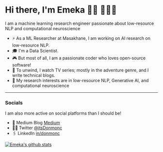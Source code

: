 # Hi there, I'm Emeka 👋🏾 👩🏾‍💻

I am a machine learning research engineer passionate about low-resource NLP and computational neuroscience


- ⚡️ As a ML Researcher at Masakhane, I am working on AI research on low-resource NLP.
- 🎓 I'm a Data Scientist.
- 🎮 But most of all, I am a passionate coder who loves open-source software!
- 📖 To unwind, I watch TV series; mostly in the adventure genre, and I write technical blogs.
- 🌱 My research interests are in low-resource NLP, Generative AI, and computational neuroscience

----

### Socials

I am also more active on social platforms than I should be!

- 📝 Medium Blog [Medium](https://medium.com/@itsdonmonc)
- 👨‍💻 Twitter [@itsDonmonc](https://twitter.com/itsDonmonc)
- 🖇️ LinkedIn [in/donmonc](https://www.linkedin.com/in/Donmonc)


[![Emeka's github stats](https://github-readme-stats.vercel.app/api?username=donmonc&show_icons=true&title_color=fff&icon_color=79ff97&text_color=9f9f9f&bg_color=151515)](https://github.com/donmonc/)
